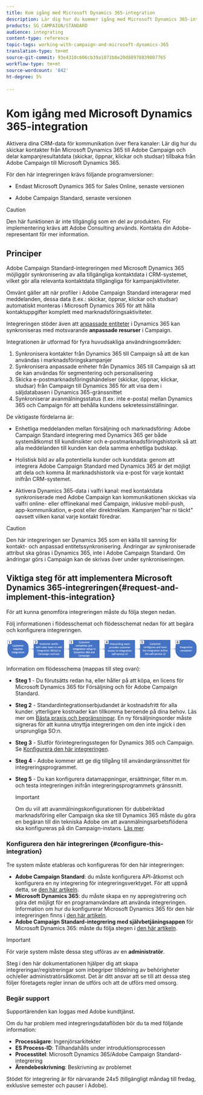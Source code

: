 ```yaml
---
title: Kom igång med Microsoft Dynamics 365-integration
description: Lär dig hur du kommer igång med Microsoft Dynamics 365-integrering
products: SG_CAMPAIGN/STANDARD
audience: integrating
content-type: reference
topic-tags: working-with-campaign-and-microsoft-dynamics-365
translation-type: tm+mt
source-git-commit: 93e4310c606cb39a1071b8e20d88978839007765
workflow-type: tm+mt
source-wordcount: '842'
ht-degree: 5%

---
```



# Kom igång med Microsoft Dynamics 365-integration

Aktivera dina CRM-data för kommunikation över flera kanaler: Lär dig hur du skickar kontakter från Microsoft Dynamics 365 till Adobe Campaign och delar kampanjresultatdata (skickar, öppnar, klickar och studsar) tillbaka från Adobe Campaign till Microsoft Dynamics 365.

För den här integreringen krävs följande programversioner:

* Endast Microsoft Dynamics 365 for Sales Online, senaste versionen

* Adobe Campaign Standard, senaste versionen

>[!CAUTION]
>
>Den här funktionen är inte tillgänglig som en del av produkten. För implementering krävs att Adobe Consulting används. Kontakta din Adobe-representant för mer information.


## Principer

Adobe Campaign Standard-integreringen med Microsoft Dynamics 365 möjliggör synkronisering av alla tillgängliga kontaktdata i CRM-systemet, vilket gör alla relevanta kontaktdata tillgängliga för kampanjaktiviteter.

Omvänt gäller att när profiler i Adobe Campaign Standard interagerar med meddelanden, dessa data (t.ex.: skickar, öppnar, klickar och studsar) automatiskt monteras i Microsoft Dynamics 365 för att hålla kontaktuppgifter komplett med marknadsföringsaktiviteter.

Integreringen stöder även att [anpassade entiteter](../../integrating/using/d365-acs-self-service-app-settings.md) i Dynamics 365 kan synkroniseras med motsvarande **anpassade resurser** i Campaign.

Integrationen är utformad för fyra huvudsakliga användningsområden:

1. Synkronisera kontakter från Dynamics 365 till Campaign så att de kan användas i marknadsföringskampanjer
1. Synkronisera anpassade enheter från Dynamics 365 till Campaign så att de kan användas för segmentering och personalisering
1. Skicka e-postmarknadsföringshändelser (skickar, öppnar, klickar, studsar) från Campaign till Dynamics 365 för att visa dem i säljdatabasen i Dynamics 365-gränssnittet
1. Synkroniserar avanmälningsstatus (t.ex. inte e-posta) mellan Dynamics 365 och Campaign för att behålla kundens sekretessinställningar.

De viktigaste fördelarna är:

* Enhetliga meddelanden mellan försäljning och marknadsföring: Adobe Campaign Standard integrering med Dynamics 365 ger både systemåtkomst till kundinsikter och e-postmarknadsföringshistorik så att alla meddelanden till kunden kan dela samma enhetliga budskap.

* Holistisk bild av alla potentiella kunder och kunddata: genom att integrera Adobe Campaign Standard med Dynamics 365 är det möjligt att dela och komma åt marknadshistorik via e-post för varje kontakt inifrån CRM-systemet.

* Aktivera Dynamics 365-data i valfri kanal: med kontaktdata synkroniserade med Adobe Campaign kan kommunikationen skickas via valfri online- eller offlinekanal med Campaign, inklusive mobil-push, app-kommunikation, e-post eller direktreklam. Kampanjen&quot;har ni täckt&quot; oavsett vilken kanal varje kontakt föredrar.

>[!CAUTION]
>
>Den här integreringen ser Dynamics 365 som en källa till sanning för kontakt- och anpassad entitetssynkronisering.  Ändringar av synkroniserade attribut ska göras i Dynamics 365, inte i Adobe Campaign Standard.  Om ändringar görs i Campaign kan de skrivas över under synkroniseringen.


## Viktiga steg för att implementera Microsoft Dynamics 365-integreringen{#request-and-implement-this-integration}

För att kunna genomföra integreringen måste du följa stegen nedan.

Följ informationen i flödesschemat och flödesschemat nedan för att begära och konfigurera integreringen.

![](assets/provisioning-wf.png)

Information om flödesschema (mappas till steg ovan):

* **Steg 1** - Du förutsätts redan ha, eller håller på att köpa, en licens för Microsoft Dynamics 365 för Försäljning och för Adobe Campaign Standard.
* **Steg 2** - Standardintegrationserbjudandet är kostnadsfritt för alla kunder. ytterligare kostnader kan tillkomma beroende på dina behov. Läs mer om [Bästa praxis och begränsningar](../../integrating/using/d365-acs-notices-and-recommendations.md). En ny försäljningsorder måste signeras för att kunna utnyttja integreringen om den inte ingick i den ursprungliga SO:n.
* **Steg 3**  - Slutför förintegreringsstegen för Dynamics 365 och Campaign. Se [Konfigurera den här integreringen](#configure-this-integration).
* **Steg 4** - Adobe kommer att ge dig tillgång till användargränssnittet för integreringsprogrammet.
* **Steg 5** - Du kan konfigurera datamappningar, ersättningar, filter m.m. och testa integreringen inifrån integreringsprogrammets gränssnitt.

   >[!IMPORTANT]
   >
   > Om du vill att avanmälningskonfigurationen för dubbelriktad marknadsföring eller Campaign ska ske till Dynamics 365 måste du göra en begäran till din tekniska Adobe om att avanmälningsarbetsflödena ska konfigureras på din Campaign-instans. [Läs mer](../../integrating/using/d365-acs-notices-and-recommendations.md#opt-out).

### Konfigurera den här integreringen {#configure-this-integration}

Tre system måste etableras och konfigureras för den här integreringen:

* **Adobe Campaign Standard**: du måste konfigurera API-åtkomst och konfigurera en ny integrering för integreringsverktyget. För att uppnå detta, se [den här artikeln](../../integrating/using/d365-acs-configure-adobe-io.md).
* **Microsoft Dynamics 365**: du måste skapa en ny appregistrering och göra det möjligt för en programanvändare att använda integreringen.  Information om hur du konfigurerar Microsoft Dynamics 365 för den här integreringen finns i [den här artikeln](../../integrating/using/d365-acs-configure-d365.md).
* **Adobe Campaign Standard-integrering med självbetjäningsappen** för Microsoft Dynamics 365: måste du följa stegen i  [den här artikeln](../../integrating/using/d365-acs-self-service-app-control-access.md).

>[!IMPORTANT]
>
>För varje system måste dessa steg utföras av en **administratör**.
>
>Steg i den här dokumentationen hjälper dig att skapa integreringar/registreringar som inbegriper tilldelning av behörigheter och/eller administratörsåtkomst.  Det är ditt ansvar att se till att dessa steg följer företagets regler innan de utförs och att de utförs med omsorg.


### Begär support

Supportärenden kan loggas med Adobe kundtjänst.

Om du har problem med integreringsdataflöden bör du ta med följande information:

* **Processägare**: Ingenjörsarkitekter
* **ES Process-ID**: Tillhandahålls under introduktionsprocessen
* **Processtitel**: Microsoft Dynamics 365/Adobe Campaign Standard-integrering
* **Ärendebeskrivning**: Beskrivning av problemet

Stödet för integrering är för närvarande 24x5 (tillgängligt måndag till fredag, exklusive semester och pauser i Adobe).
